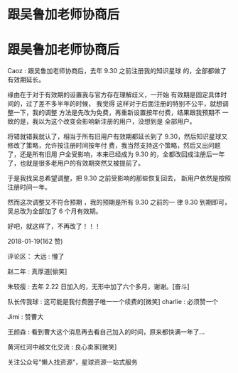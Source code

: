 # 跟吴鲁加老师协商后

# 跟吴鲁加老师协商后

Caoz : 跟吴鲁加老师协商后，去年 9.30 之前注册我的知识星球 的，全部都做了有效期延长。

缘由在于对于有效期的设置我与官方存在理解歧义，一开始 有效期是固定具体时间的，过了差不多半年的时候， 我觉得 这样对于后面注册的特别不公平，就想调整一下，我的调整 方法是先改为免费，再重新设置按年付费，结果跟我预期不 一致的是，我以为这个改变会影响新注册的用户，没想到是 全部用户。

将错就错我就认了，相当于所有旧用户有效期都延长到了 9.30，然后知识星球又修改了策略，允许按注册时间按年付 费，我当然支持这个策略，然后又出问题了，还是所有旧用 户全受影响，本来已经成为 9.30 的，全都改回成注册后一年 了，也就是很多老用户的有效期突然又被提前了。

于是我找吴总希望调整，把 9.30 之前受影响的那些恢复回去， 新用户依然是按照注册时间一年。

然而这次调整又不符合预期 ，我的预期是所有 9.30 之前的一 律 9.30 到期即可，吴总改为全部加了 6 个月有效期。

好吧，就这样了，不再改了！！！

2018-01-19(162 赞)

评论区： 大远 : 懵了

赵二年 : 真厚道[偷笑]

朱较瘦 : 去年 2.22 日加入的，无形中加了六个多月，谢谢。[奋斗]

队长传我球 : 这可能是我付费圈子唯一一个续费的[微笑] charlie : 必须赞一个

Jimi : 赞曹大

王颜森 : 看到曹大这个消息再去看自己加入的时间，原来都快满一年了…

黄河红河中越文化交流 : 良心卖家[微笑]

关注公众号"懒人找资源"，星球资源一站式服务